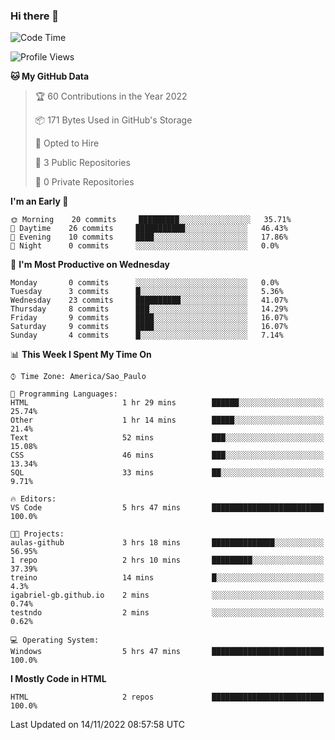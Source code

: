 ### Hi there 👋

<!--
**igabriel-gb/igabriel-gb** is a ✨ _special_ ✨ repository because its `README.md` (this file) appears on your GitHub profile.

Here are some ideas to get you started:

- 🔭 I’m currently working on ...
- 🌱 I’m currently learning ...
- 👯 I’m looking to collaborate on ...
- 🤔 I’m looking for help with ...
- 💬 Ask me about ...
- 📫 How to reach me: ...
- 😄 Pronouns: ...
- ⚡ Fun fact: ...
-->

<!--START_SECTION:waka-->
![Code Time](http://img.shields.io/badge/Code%20Time-6%20hrs%2033%20mins-blue)

![Profile Views](http://img.shields.io/badge/Profile%20Views-84-blue)

**🐱 My GitHub Data** 

> 🏆 60 Contributions in the Year 2022
 > 
> 📦 171 Bytes Used in GitHub's Storage 
 > 
> 💼 Opted to Hire
 > 
> 📜 3 Public Repositories 
 > 
> 🔑 0 Private Repositories  
 > 
**I'm an Early 🐤** 

```text
🌞 Morning    20 commits     █████████░░░░░░░░░░░░░░░░   35.71% 
🌇 Daytime    26 commits     ███████████░░░░░░░░░░░░░░   46.43% 
🌃 Evening    10 commits     ████░░░░░░░░░░░░░░░░░░░░░   17.86% 
🌙 Night      0 commits      ░░░░░░░░░░░░░░░░░░░░░░░░░   0.0%

```
📅 **I'm Most Productive on Wednesday** 

```text
Monday       0 commits      ░░░░░░░░░░░░░░░░░░░░░░░░░   0.0% 
Tuesday      3 commits      █░░░░░░░░░░░░░░░░░░░░░░░░   5.36% 
Wednesday    23 commits     ██████████░░░░░░░░░░░░░░░   41.07% 
Thursday     8 commits      ███░░░░░░░░░░░░░░░░░░░░░░   14.29% 
Friday       9 commits      ████░░░░░░░░░░░░░░░░░░░░░   16.07% 
Saturday     9 commits      ████░░░░░░░░░░░░░░░░░░░░░   16.07% 
Sunday       4 commits      █░░░░░░░░░░░░░░░░░░░░░░░░   7.14%

```


📊 **This Week I Spent My Time On** 

```text
⌚︎ Time Zone: America/Sao_Paulo

💬 Programming Languages: 
HTML                     1 hr 29 mins        ██████░░░░░░░░░░░░░░░░░░░   25.74% 
Other                    1 hr 14 mins        █████░░░░░░░░░░░░░░░░░░░░   21.4% 
Text                     52 mins             ███░░░░░░░░░░░░░░░░░░░░░░   15.08% 
CSS                      46 mins             ███░░░░░░░░░░░░░░░░░░░░░░   13.34% 
SQL                      33 mins             ██░░░░░░░░░░░░░░░░░░░░░░░   9.71%

🔥 Editors: 
VS Code                  5 hrs 47 mins       █████████████████████████   100.0%

🐱‍💻 Projects: 
aulas-github             3 hrs 18 mins       ██████████████░░░░░░░░░░░   56.95% 
1 repo                   2 hrs 10 mins       █████████░░░░░░░░░░░░░░░░   37.39% 
treino                   14 mins             █░░░░░░░░░░░░░░░░░░░░░░░░   4.3% 
igabriel-gb.github.io    2 mins              ░░░░░░░░░░░░░░░░░░░░░░░░░   0.74% 
testndo                  2 mins              ░░░░░░░░░░░░░░░░░░░░░░░░░   0.62%

💻 Operating System: 
Windows                  5 hrs 47 mins       █████████████████████████   100.0%

```

**I Mostly Code in HTML** 

```text
HTML                     2 repos             █████████████████████████   100.0%

```



 Last Updated on 14/11/2022 08:57:58 UTC
<!--END_SECTION:waka-->
